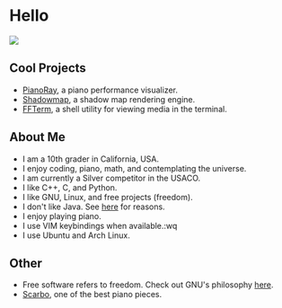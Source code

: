 # Hello

![](https://github-readme-stats.vercel.app/api/top-langs/?username=phuang1024&theme=dark&layout=compact)

## Cool Projects
* [PianoRay][pianoray], a piano performance visualizer.
* [Shadowmap][shadowmap], a shadow map rendering engine.
* [FFTerm][ffterm], a shell utility for viewing media in the terminal.

## About Me
* I am a 10th grader in California, USA.
* I enjoy coding, piano, math, and contemplating the universe.
* I am currently a Silver competitor in the USACO.
* I like C++, C, and Python.
* I like GNU, Linux, and free projects (freedom).
* I don't like Java. See [here](/no_java.md) for reasons.
* I enjoy playing piano.
* I use VIM keybindings when available.:wq
* I use Ubuntu and Arch Linux.

## Other

* Free software refers to freedom. Check out GNU's philosophy [here][gnu].
* [Scarbo](https://youtu.be/8fcy2X06VH4?t=477), one of the best piano pieces.

[pianoray]: https://github.com/phuang1024/pianoray
[shadowmap]: https://github.com/phuang1024/shadowmap
[ffterm]: https://github.com/phuang1024/ffterm

[gnu]: https://gnu.org
